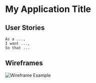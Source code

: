 # My Application Title

## User Stories

```no-highlight
As a ...,
I want ...,
So that ...
```

## Wireframes

![Wireframe Example](https://upload.wikimedia.org/wikipedia/commons/4/47/Profilewireframe.png)
